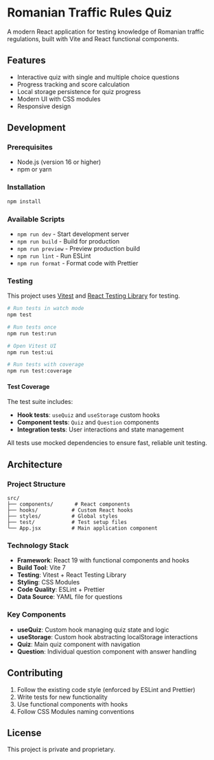# Romanian Traffic Rules Quiz

A modern React application for testing knowledge of Romanian traffic regulations, built with Vite and React functional components.

## Features

- Interactive quiz with single and multiple choice questions
- Progress tracking and score calculation
- Local storage persistence for quiz progress
- Modern UI with CSS modules
- Responsive design

## Development

### Prerequisites

- Node.js (version 16 or higher)
- npm or yarn

### Installation

```bash
npm install
```

### Available Scripts

- `npm run dev` - Start development server
- `npm run build` - Build for production
- `npm run preview` - Preview production build
- `npm run lint` - Run ESLint
- `npm run format` - Format code with Prettier

### Testing

This project uses [Vitest](https://vitest.dev/) and [React Testing Library](https://testing-library.com/docs/react-testing-library/intro/) for testing.

```bash
# Run tests in watch mode
npm test

# Run tests once
npm run test:run

# Open Vitest UI
npm run test:ui

# Run tests with coverage
npm run test:coverage
```

#### Test Coverage

The test suite includes:
- **Hook tests**: `useQuiz` and `useStorage` custom hooks
- **Component tests**: `Quiz` and `Question` components
- **Integration tests**: User interactions and state management

All tests use mocked dependencies to ensure fast, reliable unit testing.

## Architecture

### Project Structure

```
src/
├── components/       # React components
├── hooks/           # Custom React hooks
├── styles/          # Global styles
├── test/            # Test setup files
└── App.jsx          # Main application component
```

### Technology Stack

- **Framework**: React 19 with functional components and hooks
- **Build Tool**: Vite 7
- **Testing**: Vitest + React Testing Library
- **Styling**: CSS Modules
- **Code Quality**: ESLint + Prettier
- **Data Source**: YAML file for questions

### Key Components

- **useQuiz**: Custom hook managing quiz state and logic
- **useStorage**: Custom hook abstracting localStorage interactions  
- **Quiz**: Main quiz component with navigation
- **Question**: Individual question component with answer handling

## Contributing

1. Follow the existing code style (enforced by ESLint and Prettier)
2. Write tests for new functionality
3. Use functional components with hooks
4. Follow CSS Modules naming conventions

## License

This project is private and proprietary.
